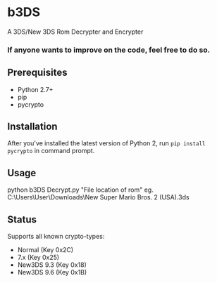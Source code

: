 # b3DS
A 3DS/New 3DS Rom Decrypter and Encrypter

### If anyone wants to improve on the code, feel free to do so.

## Prerequisites
* Python 2.7+
* pip
* pycrypto

## Installation
After you've installed the latest version of Python 2, run `pip install pycrypto` in command prompt.

## Usage
python b3DS Decrypt.py "File location of rom" eg. C:\Users\User\Downloads\New Super Mario Bros. 2 (USA).3ds

## Status
Supports all known crypto-types: 

* Normal (Key 0x2C)
* 7.x (Key 0x25)
* New3DS 9.3 (Key 0x18)
* New3DS 9.6 (Key 0x1B)
